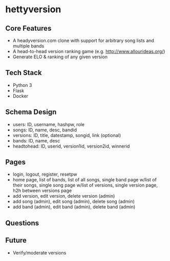 # hettyversion


## Core Features

* A headyversion.com clone with support for arbitrary song lists and multiple bands
* A head-to-head version ranking game (e.g. http://www.allourideas.org/)
* Generate ELO & ranking of any given version

## Tech Stack

* Python 3
* Flask
* Docker

## Schema Design

* users: ID, username, hashpw, role
* songs: ID, name, desc, bandid
* versions: ID, title, datestamp, songid, link (optional)
* bands: ID, name, desc
* headtohead: ID, userid, version1id, version2id, winnerid

## Pages

* login, logout, register, resetpw
* home page, list of bands, list of all songs, single band page w/list of their songs, single song page w/list of versions, single version page, h2h between versions page
* add version, edit version, delete version (admin)
* add song (admin), edit song (admin), delete song (admin)
* add band (admin), edit band (admin), delete band (admin)

## Questions

## Future

* Verify/moderate versions
